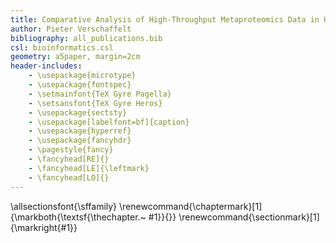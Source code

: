 ```yaml
---
title: Comparative Analysis of High-Throughput Metaproteomics Data in Unipept 
author: Pieter Verschaffelt
bibliography: all_publications.bib
csl: bioinformatics.csl
geometry: a5paper, margin=2cm
header-includes:
    - \usepackage{microtype}
    - \usepackage{fontspec}
    - \setmainfont{TeX Gyre Pagella}
    - \setsansfont{TeX Gyre Heros}
    - \usepackage{sectsty}
    - \usepackage[labelfont=bf]{caption}
    - \usepackage{hyperref}
    - \usepackage{fancyhdr}
    - \pagestyle{fancy}
    - \fancyhead[RE]{}
    - \fancyhead[LE]{\leftmark}
    - \fancyhead[LO]{}
---
```


\allsectionsfont{\sffamily}
\renewcommand{\chaptermark}[1]{\markboth{\textsf{\thechapter.~ #1}}{}}
\renewcommand{\sectionmark}[1]{\markright{#1}}




